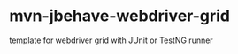mvn-jbehave-webdriver-grid
==========================

template for webdriver grid with JUnit or TestNG runner
